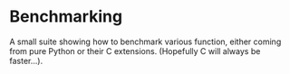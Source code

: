 # Benchmarking



A small suite showing how to benchmark various
function, either coming from pure Python or their 
C extensions. (Hopefully C will always be faster...).